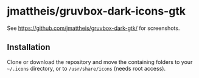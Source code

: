 # jmattheis/gruvbox-dark-icons-gtk

See https://github.com/jmattheis/gruvbox-dark-gtk/ for screenshots.

## Installation

Clone or download the repository and move the containing folders to your `~/.icons` directory, or to `/usr/share/icons` (needs root access).
